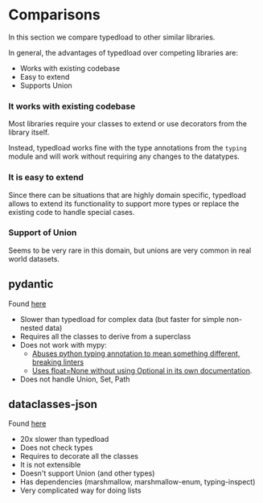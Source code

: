 Comparisons
===========

In this section we compare typedload to other similar libraries.

In general, the advantages of typedload over competing libraries are:

* Works with existing codebase
* Easy to extend
* Supports Union

### It works with existing codebase

Most libraries require your classes to extend or use decorators from the library itself.

Instead, typedload works fine with the type annotations from the `typing` module and will work without requiring any changes to the datatypes.

### It is easy to extend

Since there can be situations that are highly domain specific, typedload allows to extend its functionality to support more types or replace the existing code to handle special cases.

### Support of Union

Seems to be very rare in this domain, but unions are very common in real world datasets.


pydantic
--------

Found [here](https://pydantic-docs.helpmanual.io/)

* Slower than typedload for complex data (but faster for simple non-nested data)
* Requires all the classes to derive from a superclass
* Does not work with mypy:
    * [Abuses python typing annotation to mean something different, breaking linters](https://pydantic-docs.helpmanual.io/usage/models/#required-optional-fields)
    * [Uses float=None without using Optional in its own documentation](https://pydantic-docs.helpmanual.io/usage/models/#recursive-models).
* Does not handle Union, Set, Path

dataclasses-json
----------------

Found [here](https://github.com/lidatong/dataclasses-json)

* 20x slower than typedload
* Does not check types
* Requires to decorate all the classes
* It is not extensible
* Doesn't support Union (and other types)
* Has dependencies (marshmallow, marshmallow-enum, typing-inspect)
* Very complicated way for doing lists

